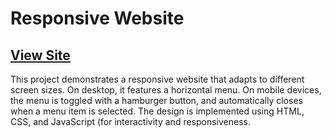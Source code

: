 # Responsive Website

## [View Site](https://jonasnavin.github.io/responsive-website)

This project demonstrates a responsive website that adapts to different screen sizes. On desktop, it features a horizontal menu. On mobile devices, the menu is toggled with a hamburger button, and automatically closes when a menu item is selected. The design is implemented using HTML, CSS, and JavaScript (for interactivity and responsiveness.
